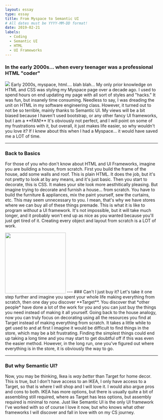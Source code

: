 ```yaml
---
layout: essay
type: essay
title: From Myspace to Semantic UI
# All dates must be YYYY-MM-DD format!
date: 2019-02-21
labels:
  - Coding
  - Semantic UI
  - HTML
  - UI Frameworks
---
```


### In the early 2000s... when every teenager was a professional HTML "coder"
<img class="ui right floated small image" src="http://www.quickmeme.com/img/89/895ae6eae224cd9e5dcad1d8d4ec665759369888c9a5507382d3e2fccb774856.jpg">
  Early 2000s, myspace, html.... blah blah...
  My only prior knowledge on HTML and CSS was styling my Myspace page over a decade ago.  I used to spend hours on end updating my page with all sort of styles and "hacks."  It was fun, but insanely time consuming.  Needless to say, I was dreading the unit on HTML in my software engineering class.  However, it turned out to not be so terrible, mainly thanks to Semantic UI.  My views will be a bit biased because I haven't used bootstrap, or any other fancy UI frameworks, but I am a **FAN!**  It's obviously not perfect, and I will point on some of my frustrations with it, but overall, it just makes life easier, so why wouldn't you love it?  If I knew about this when I had a Myspace... it would have saved me a LOT of time.

---
### Back to Basics
  For those of you who don't know about HTML and UI Frameworks, imagine you are building a house, from scratch.  First you build the frame of the house, add some walls and roof.  This is plain HTML.  It does the job, but it's not pretty to look at by any means, and it's just basic.  Then you start to decorate, this is CSS.  It makes your site look more aesthitically pleasing.  But imagine trying to decorate and furnish a house... from scratch.  You have to build the furniture & appliances, mix the paint yourself, sew the curtains, etc.  This may seem unnecessary to you.  I mean, that's why we have stores where we can buy all of these things premade.  This is what it is like to program *without* a UI framework.  It's not impossible, but it will take much longer, and it probably won't end up as nice as you wanted because you'll just get tired of it.  Creating every object and layout from scratch is a LOT of work.
  
<img class="ui image" src="https://jonathanmng.github.io/images/essays/semanticsui.jpg" style="height: 200px"> 
---
### Can't I just buy it?
Let's take it one step further and imagine you spent your whole life making everything from scratch, then one day you discover **Target**.  You discover that *other people* have done a lot of the work for you and you can just buy the things you need instead of making it all yourself.  Going back to the house analogy, now you can truly focus on decorating using all the resources you find at Target instead of making everything from scratch.  It takes a little while to get used to and at first I imagine it would be difficult to find things in the store, which may be a bit frustrating.  Finding the simplest things could end up taking a long time and you may start to get doubtful off if this was even the easier method.  However, in the long run, one you've figured out where everything is in the store, it is obviously the way to go.


---
### But why Semantic UI?
Now, you may be thinking, Ikea is *way better* than Target for home decor.  This is true, but I don't have access to an IKEA, I only have access to a Target, so that is where I will shop and I will love it.  I would also argue pros and cons to both.  IKEA has more options, but there is usually quite a bit of assembling still required, where as Target has less options, but assembly required is minimal to none.
Just like Semantic UI is the only UI framework I've worked with so of course I love it now, but who knows what other frameworks I will discover and fall in love with on my CS journey.


